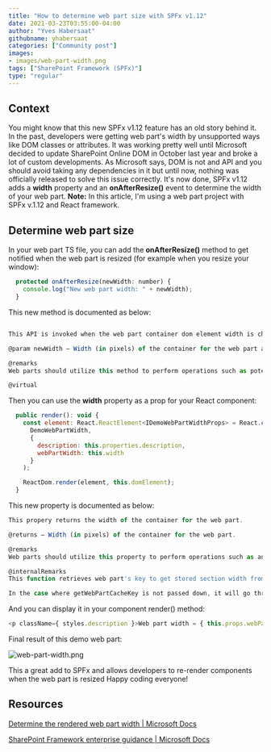 ```yaml
---
title: "How to determine web part size with SPFx v1.12"
date: 2021-03-23T03:55:00-04:00
author: "Yves Habersaat"
githubname: yhabersaat
categories: ["Community post"]
images:
- images/web-part-width.png
tags: ["SharePoint Framework (SPFx)"]
type: "regular"
---
```


## Context

You might know that this new SPFx v1.12 feature has an old story behind
it. In the past, developers were getting web part's width by
unsupported ways like DOM classes or attributes. It was working pretty
well until Microsoft decided to update SharePoint Online DOM in October
last year and broke a lot of custom developments. As Microsoft says, DOM
is not and API and you should avoid taking any dependencies in it but
until now, nothing was officially released to solve this issue
correctly. It's now done, SPFx v1.12 adds a **width** property and
an **onAfterResize()** event to determine the width of your web part.
**Note:** In this article, I'm using a web part project with SPFx
v.1.12 and React framework.

## Determine web part size

In your web part TS file, you can add the **onAfterResize()** method to
get notified when the web part is resized (for example when you resize
your window):

```javascript
  protected onAfterResize(newWidth: number) {
    console.log("New web part width: " + newWidth);
  }
```

This new method is documented as below:

```javascript

This API is invoked when the web part container dom element width is changed, e.g. when the browser window is resized and when the property pane is toggled open/closed.

@param newWidth — Width (in pixels) of the container for the web part after the resize event.

@remarks
Web parts should utilize this method to perform operations such as potentially re-rendering components based on the new available width for the web part.

@virtual
```

Then you can use the **width** property as a prop for your React
component:

```javascript
  public render(): void {
    const element: React.ReactElement<IDemoWebPartWidthProps> = React.createElement(
      DemoWebPartWidth,
      {
        description: this.properties.description,
        webPartWidth: this.width
      }
    );

    ReactDom.render(element, this.domElement);
  }
```

This new property is documented as below:

```javascript
This propery returns the width of the container for the web part.

@returns — Width (in pixels) of the container for the web part.

@remarks
Web parts should utilize this property to perform operations such as any conditional styling of components based on the initial available width for the web part.

@internalRemarks
This function retrieves web part's key to get stored section width from cache. If cache key does not exist in cache it will calculate and store the width before returning.

In the case where getWebPartCacheKey is not passed down, it will go through the original workflow to caculate web part width.
```

And you can display it in your component render() method:

```javascript
<p className={ styles.description }>Web part width = { this.props.webPartWidth }</p>
```

Final result of this demo web part:


![web-part-width.png](images/web-part-width.png)

This a great add to SPFx and allows developers to re-render components
when the web part is resized
Happy coding everyone!


## Resources

[Determine the rendered web part width | Microsoft
Docs](https://learn.microsoft.com/sharepoint/dev/spfx/web-parts/basics/determine-web-part-width)

[SharePoint Framework enterprise guidance | Microsoft
Docs](https://learn.microsoft.com/sharepoint/dev/spfx/enterprise-guidance#in-perspective-sharepoint-framework-in-the-broader-sharepoint-platform)
